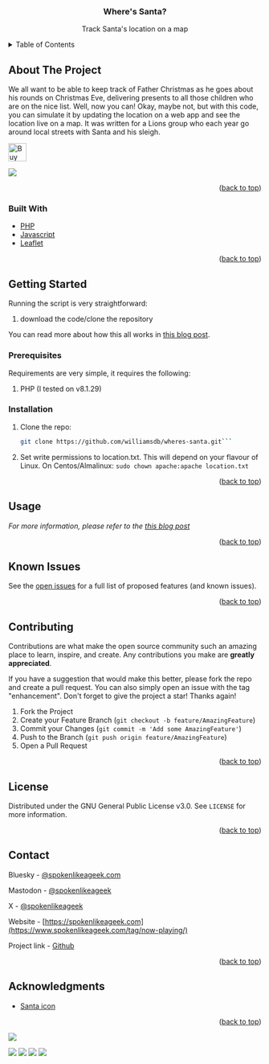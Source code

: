 <a name="readme-top"></a>


<!-- PROJECT LOGO -->
<br />
<div align="center">

<h3 align="center">Where's Santa?</h3>

  <p align="center">
    Track Santa's location on a map
    <br />
  </p>
</div>



<!-- TABLE OF CONTENTS -->
<details>
  <summary>Table of Contents</summary>
  <ol>
    <li>
      <a href="#about-the-project">About The Project</a>
      <ul>
        <li><a href="#built-with">Built With</a></li>
      </ul>
    </li>
    <li>
      <a href="#getting-started">Getting Started</a>
      <ul>
        <li><a href="#prerequisites">Prerequisites</a></li>
        <li><a href="#installation">Installation</a></li>
      </ul>
    </li>
    <li><a href="#usage">Usage</a></li>
    <li><a href="#roadmap">Roadmap</a></li>
    <li><a href="#contributing">Contributing</a></li>
    <li><a href="#license">License</a></li>
    <li><a href="#contact">Contact</a></li>
    <li><a href="#acknowledgments">Acknowledgments</a></li>
  </ol>
</details>



<!-- ABOUT THE PROJECT -->
## About The Project

We all want to be able to keep track of Father Christmas as he goes about his rounds on Christmas Eve, delivering presents to all those children who are on the nice list. Well, now you can! Okay, maybe not, but with this code, you can simulate it by updating the location on a web app and see the location live on a map. It was written for a Lions group who each year go around local streets with Santa and his sleigh.

<a href='https://ko-fi.com/Y8Y0POEES' target='_blank'><img height='36' style='border:0px;height:36px;' src='https://storage.ko-fi.com/cdn/kofi5.png?v=6' border='0' alt='Buy Me a Coffee at ko-fi.com' /></a>

![](https://i0.wp.com/www.spokenlikeageek.com/wp-content/uploads/2024/11/2024-11-12-18-08-39-1.png?w=1250&ssl=1)

<p align="right">(<a href="#readme-top">back to top</a>)</p>



### Built With

* [PHP](https://php.net)
* [Javascript](https://developer.mozilla.org/en-US/docs/Web/JavaScript)
* [Leaflet](https://leafletjs.com/)

<p align="right">(<a href="#readme-top">back to top</a>)</p>



<!-- GETTING STARTED -->
## Getting Started

Running the script is very straightforward:

1. download the code/clone the repository

You can read more about how this all works in [this blog post](https://www.spokenlikeageek.com/2024/12/09/wheres-santa/).

### Prerequisites

Requirements are very simple, it requires the following:

1. PHP (I tested on v8.1.29)


### Installation

1. Clone the repo:
   ```sh
   git clone https://github.com/williamsdb/wheres-santa.git```
   
1. Set write permissions to location.txt. This will depend on your flavour of Linux. On Centos/Almalinux:
   ```sudo chown apache:apache location.txt```

<p align="right">(<a href="#readme-top">back to top</a>)</p>



<!-- USAGE EXAMPLES -->
## Usage

_For more information, please refer to the [this blog post](https://www.spokenlikeageek.com/2024/12/09/wheres-santa/)_

<p align="right">(<a href="#readme-top">back to top</a>)</p>



<!-- ROADMAP -->
## Known Issues

See the [open issues](https://github.com/williamsdb/wheres-santa/issues) for a full list of proposed features (and known issues).

<p align="right">(<a href="#readme-top">back to top</a>)</p>



<!-- CONTRIBUTING -->
## Contributing

Contributions are what make the open source community such an amazing place to learn, inspire, and create. Any contributions you make are **greatly appreciated**.

If you have a suggestion that would make this better, please fork the repo and create a pull request. You can also simply open an issue with the tag "enhancement".
Don't forget to give the project a star! Thanks again!

1. Fork the Project
2. Create your Feature Branch (`git checkout -b feature/AmazingFeature`)
3. Commit your Changes (`git commit -m 'Add some AmazingFeature'`)
4. Push to the Branch (`git push origin feature/AmazingFeature`)
5. Open a Pull Request

<p align="right">(<a href="#readme-top">back to top</a>)</p>



<!-- LICENSE -->
## License

Distributed under the GNU General Public License v3.0. See `LICENSE` for more information.

<p align="right">(<a href="#readme-top">back to top</a>)</p>



<!-- CONTACT -->
## Contact

Bluesky - [@spokenlikeageek.com](https://bsky.app/profile/spokenlikeageek.com)

Mastodon - [@spokenlikeageek](https://techhub.social/@spokenlikeageek)

X - [@spokenlikeageek](https://x.com/spokenlikeageek) 

Website - [https://spokenlikeageek.com](https://www.spokenlikeageek.com/tag/now-playing/)

Project link - [Github](https://github.com/williamsdb/wheres-santa)

<p align="right">(<a href="#readme-top">back to top</a>)</p>


<!-- ACKNOWLEDGMENTS -->
## Acknowledgments

* [Santa icon](https://pngimg.com/image/38731)

<p align="right">(<a href="#readme-top">back to top</a>)</p>



<!-- MARKDOWN LINKS & IMAGES -->

[![](https://github.com/williamsdb/wheres-santa/graphs/contributors)](https://img.shields.io/github/contributors/williamsdb/wheres-santa.svg?style=for-the-badge)

![](https://img.shields.io/github/contributors/williamsdb/wheres-santa.svg?style=for-the-badge)
![](https://img.shields.io/github/forks/williamsdb/wheres-santa.svg?style=for-the-badge)
![](https://img.shields.io/github/stars/williamsdb/wheres-santa.svg?style=for-the-badge)
![](https://img.shields.io/github/issues/williamsdb/wheres-santa.svg?style=for-the-badge)

<!-- https://www.markdownguide.org/basic-syntax/#reference-style-links -->
[contributors-shield]: https://img.shields.io/github/contributors/github_username/repo_name.svg?style=for-the-badge
[contributors-url]: https://github.com/github_username/repo_name/graphs/contributors
[forks-shield]: https://img.shields.io/github/forks/github_username/repo_name.svg?style=for-the-badge
[forks-url]: https://github.com/github_username/repo_name/network/members
[stars-shield]: https://img.shields.io/github/stars/github_username/repo_name.svg?style=for-the-badge
[stars-url]: https://github.com/github_username/repo_name/stargazers
[issues-shield]: https://img.shields.io/github/issues/github_username/repo_name.svg?style=for-the-badge
[issues-url]: https://github.com/github_username/repo_name/issues
[license-shield]: https://img.shields.io/github/license/github_username/repo_name.svg?style=for-the-badge
[license-url]: https://github.com/github_username/repo_name/blob/master/LICENSE.txt
[linkedin-shield]: https://img.shields.io/badge/-LinkedIn-black.svg?style=for-the-badge&logo=linkedin&colorB=555
[linkedin-url]: https://linkedin.com/in/linkedin_username
[product-screenshot]: images/screenshot.png
[Next.js]: https://img.shields.io/badge/next.js-000000?style=for-the-badge&logo=nextdotjs&logoColor=white
[Next-url]: https://nextjs.org/
[React.js]: https://img.shields.io/badge/React-20232A?style=for-the-badge&logo=react&logoColor=61DAFB
[React-url]: https://reactjs.org/
[Vue.js]: https://img.shields.io/badge/Vue.js-35495E?style=for-the-badge&logo=vuedotjs&logoColor=4FC08D
[Vue-url]: https://vuejs.org/
[Angular.io]: https://img.shields.io/badge/Angular-DD0031?style=for-the-badge&logo=angular&logoColor=white
[Angular-url]: https://angular.io/
[Svelte.dev]: https://img.shields.io/badge/Svelte-4A4A55?style=for-the-badge&logo=svelte&logoColor=FF3E00
[Svelte-url]: https://svelte.dev/
[Laravel.com]: https://img.shields.io/badge/Laravel-FF2D20?style=for-the-badge&logo=laravel&logoColor=white
[Laravel-url]: https://laravel.com
[Bootstrap.com]: https://img.shields.io/badge/Bootstrap-563D7C?style=for-the-badge&logo=bootstrap&logoColor=white
[Bootstrap-url]: https://getbootstrap.com
[JQuery.com]: https://img.shields.io/badge/jQuery-0769AD?style=for-the-badge&logo=jquery&logoColor=white
[JQuery-url]: https://jquery.com 
